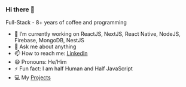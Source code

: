 ### Hi there 👋

Full-Stack - 8+ years of coffee and programming

- 🔭 I’m currently working on ReactJS, NextJS, React Native, NodeJS, Firebase, MongoDB, NestJS
- 💬 Ask me about anything
- 📫 How to reach me: [LinkedIn](https://www.linkedin.com/in/piyushkalsariya/)
- 😄 Pronouns: He/Him
- ⚡ Fun fact: I am half Human and Half JavaScript
- 💻 My [Projects](https://kalsariya.notion.site/Piyush-Kalsariya-b600337e7dc8498f815638c8805c9144)
